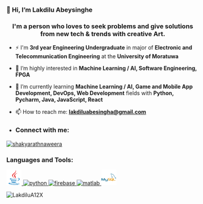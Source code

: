 ### 👋 Hi, I’m Lakdilu Abeysinghe

<h3 align="center"> I'm a person who loves to seek problems and give solutions from new tech & trends with creative Art. </h3>

- ⚡ I'm **3rd year Engineering Undergraduate** in major of **Electronic and Telecommunication Engineering** at the **University of Moratuwa**

- 👀 I’m highly interested in **Machine Learning / AI, Software Engineering, FPGA**

- 🌱 I’m currently learning **Machine Learning / AI, Game and Mobile App Development, DevOps, Web Development** fields with **Python, Pycharm, Java, JavaScript, React**

- 📫 How to reach me: **lakdiluabesingha@gmail.com**

- <h3 align="left">Connect with me:</h3>
<p align="left">
<a href="https://www.linkedin.com/in/lakdilu-abesingha-311396213/" target="blank"><img align="center" src="https://raw.githubusercontent.com/rahuldkjain/github-profile-readme-generator/master/src/images/icons/Social/linked-in-alt.svg" alt="shakyarathnaweera" height="30" width="40" /></a> <ion-icon name="earth-outline"></ion-icon>
</p>

<h3 align="left">Languages and Tools:</h3>
<p align="left"> <a href="https://www.java.com" target="_blank" rel="noreferrer"> <img src="https://raw.githubusercontent.com/devicons/devicon/master/icons/java/java-original.svg" alt="java" width="40" height="40"/> </a> <a href="https://www.python.com" target="_blank" rel="noreferrer"> <img src="https://github.com/yurijserrano/Github-Profile-Readme-Logos/blob/master/programming%20languages/python.svg" alt="python" width="40" height="40"/> </a> <a href="https://firebase.google.com/" target="_blank" rel="noreferrer"> <img src="https://www.vectorlogo.zone/logos/firebase/firebase-icon.svg" alt="firebase" width="40" height="40"/> </a> <a href="https://www.mathworks.com/" target="_blank" rel="noreferrer"> <img src="https://upload.wikimedia.org/wikipedia/commons/2/21/Matlab_Logo.png" alt="matlab" width="40" height="40"/> </a> <a href="https://www.mysql.com/" target="_blank" rel="noreferrer"> <img src="https://raw.githubusercontent.com/devicons/devicon/master/icons/mysql/mysql-original-wordmark.svg" alt="mysql" width="40" height="40"/> </a> </p>

<p align="left"> <img src="https://komarev.com/ghpvc/?username=LakdiluA12X&label=Profile%20views&color=4CC417&style=for-the-badge" alt="LakdiluA12X" /> </p>


<!---
LakdiluA12X/LakdiluA12X is a ✨ special ✨ repository because its `README.md` (this file) appears on your GitHub profile.
You can click the Preview link to take a look at your changes.
--->
